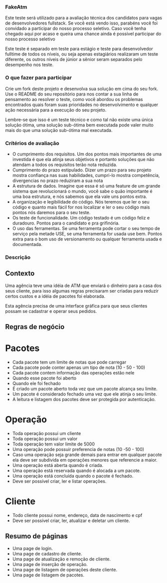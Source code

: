### FakeAtm

Este teste será utilizado para a avaliação técnica dos candidatos para vagas de desenvolvedores fullstack. Se você está vendo isso, parabéns você foi convidado a participar do nosso processo seletivo. Caso você tenha chegado aqui por acaso e queira uma chance ainda é possível participar do nosso processo seletivo

Este teste é separado em teste para estágio e teste para desenvolvedor fulltime de todos os níveis, ou seja apenas estagiários realizaram um teste diferente, os outros níveis de júnior a sênior seram separados pelo desempenho nos teste.

### O que fazer para participar

Crie um fork deste projeto e desenvolva sua solução em cima do seu fork. Use o README do seu repositório para nos contar a sua linha de pensamento ao resolver o teste, como você abordou os problemas encontrados quais foram suas prioridades no desenvolvimento e qualquer ação necessária para a execução do seu projeto.

Lembre-se que isso é um teste técnico e como tal não existe uma única solução ótima, uma solução sub-ótima bem executada pode valer muito mais do que uma solução sub-ótima mal executada.

### Crítérios de avaliação

- O cumprimento dos requisitos. Um dos pontos mais importantes de uma investida é que ela atinja seus objetivos e portanto soluções que não atendam a todos os requisitos terão nota reduzida.
- Cumprimento do prazo estipulado. Dizer um prazo para seu projeto mostra confiança nas suas habilidades, cumpri-lo mostra competência, divergencias no prazo reduziram a sua nota
- A estrutura de dados. Imagine que essa é só uma feature de um grande sistema que revolucionará o mundo, você sabe o quão importante é uma boa estrutura, e nós sabemos que ela vale uns pontos extra.
- A organização e legibilidade do código. Nós teremos que ler o seu código e quanto mais fácil for nos localizar e ler o seu código mais pontos nós daremos para o seu teste.
- Os teste de funcionalidade. Um código testado é um código feliz e duradouro. Pontos para o candidato e pra grifinória.
- O uso das ferramentas. Se uma ferramenta pode cortar o seu tempo de serviço pela metade USE, se uma ferramenta for usada use bem. Pontos extra para o bom uso de versionamento ou qualquer ferramenta usada e documentada.

### Descrição

## Contexto

Uma agência teve uma idéia de ATM que enviará o dinheiro para a casa dos seus cliente, para isso algumas regras precisaram ser criadas para reduzir certos custos e a idéia de pacotes foi elaborada.

Esta agência precisa de uma interface gráfica para que seus clientes possam se cadastrar e operar seus pedidos.

## Regras de negócio

# Pacotes
- Cada pacote tem um limite de notas que pode carregar
- Cada pacote pode conter apenas um tipo de nota (10 - 50 - 100)
- Cada pacote contem informação das operações estão nele
- Quando esse pacote foi aberto
- Quando ele foi fechado
- É criado um pacote aberto toda vez que um pacote alcança seu limite.
- Um pacote é considerado fechado uma vez que ele atinja o seu limite.
- A leitura e listagem dos pacotes deve ser protegida por autenticação.

# Operação
- Toda operação possui um cliente
- Toda operação possui um valor
- Toda operação tem valor limite de 5000
- Uma operação pode possuir preferencia de notas (10 -50 - 100)
- Caso uma operação seja grande demais para entrar em qualquer pacote ela deve ser subdivida em operações menores que referencie a maior.
- Uma operação está aberta quando é criada.
- Uma operação está reservada quando é alocada a um pacote.
- Uma operação está concluída quando o pacote é fechado.
- Deve ser possível criar, ler e listar operações.

# Cliente
- Todo cliente possui nome, endereço, data de nascimento e cpf
- Deve ser possível criar, ler, atualizar e deletar um cliente.

## Resumo de páginas

- Uma page de login.
- Uma page de cadastro de cliente.
- Uma page de atualização e remoção de cliente.
- Uma page de inserção de operação.
- Uma page de listagem de operações deste cliente.
- Uma page de listagem de pacotes.